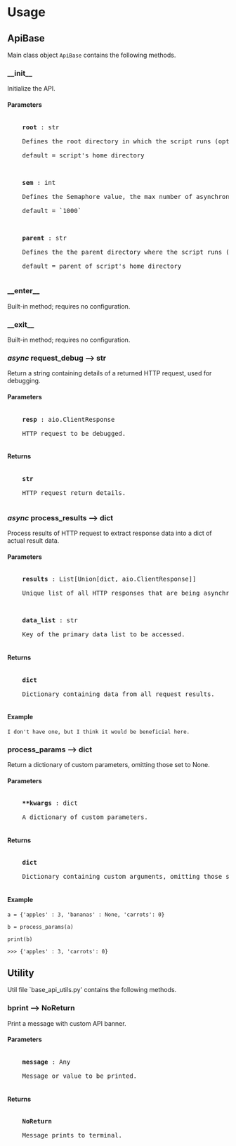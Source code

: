 # Usage

## ApiBase

Main class object `ApiBase` contains the following methods.

### \_\_init\_\_

Initialize the API.

#### Parameters

<pre>

	<b>root</b> : str

	Defines the root directory in which the script runs (optional) 
	
	default = script's home directory

</pre>

<pre>

	<b>sem</b> : int
	
	Defines the Semaphore value, the max number of asynchronous requests (optional)
	
	default = `1000`
	
</pre>

<pre>

	<b>parent</b> : str
	
	Defines the the parent directory where the script runs (optional)
	
	default = parent of script's home directory
	
</pre>
	

### \_\_enter\_\_

Built-in method; requires no configuration.

### \_\_exit\_\_

Built-in method; requires no configuration.


### *async* request_debug --> str

Return a string containing details of a returned HTTP request, used for debugging.

#### Parameters

<pre>

	<b>resp</b> : aio.ClientResponse
	
	HTTP request to be debugged.
	
</pre>

#### Returns

<pre>

	<b>str</b>
	
	HTTP request return details.
	
</pre>

### *async* process_results --> dict

Process results of HTTP request to extract response data into a dict of actual result data.

#### Parameters

<pre>

	<b>results</b> : List[Union[dict, aio.ClientResponse]]
	
	Unique list of all HTTP responses that are being asynchronously processed.
	
</pre>

<pre>

	<b>data_list</b> : str
	
	Key of the primary data list to be accessed.
	
</pre>

#### Returns

<pre>

	<b>dict</b>
	
	Dictionary containing data from all request results.
	
</pre>

#### Example

	I don't have one, but I think it would be beneficial here.

### process_params --> dict

Return a dictionary of custom parameters, omitting those set to None.

#### Parameters

<pre>

	<b>**kwargs</b> : dict
	
	A dictionary of custom parameters.
	
</pre>

#### Returns

<pre>

	<b>dict</b>
	
	Dictionary containing custom arguments, omitting those set to none.
	
</pre>

#### Example

	a = {'apples' : 3, 'bananas' : None, 'carrots': 0}
	
	b = process_params(a)
	
	print(b)
	
	>>> {'apples' : 3, 'carrots': 0}

## Utility

Util file `base_api_utils.py' contains the following methods.

### bprint --> NoReturn

Print a message with custom API banner.

#### Parameters

<pre>

	<b>message</b> : Any
	
	Message or value to be printed.
	
</pre>

#### Returns

<pre>

	<b>NoReturn</b>
	
	Message prints to terminal.
	
</pre>